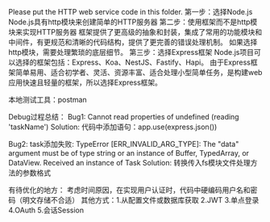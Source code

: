 Please put the HTTP web service code in this folder.
第一步：选择Node.js
Node.js具有http模块来创建简单的HTTP服务器
第二步：使用框架而不是http模块来实现HTTP服务器
框架提供了更高级的抽象和封装，集成了常用的功能模块和中间件，有更规范和清晰的代码结构，提供了更完善的错误处理机制。
如果选择http模块，需要处理繁琐的底层细节。
第三步：选择Express框架
Node.js项目可以选择的框架包括：Express、Koa、NestJS、Fastify、Hapi。
由于Express框架简单易用、适合初学者、灵活、资源丰富、适合处理小型简单任务，是构建web应用快速且轻量的框架，所以选择Express框架。

本地测试工具：postman

Debug过程总结：
Bug1:
Cannot read properties of undefined (reading 'taskName')
Solution:
代码中添加语句：app.use(express.json())

Bug2:
task添加失败: TypeError [ERR_INVALID_ARG_TYPE]: The "data" argument must be of type string or an instance of Buffer, TypedArray, or DataView. Received an instance of Task
Solution:
转换传入fs模块文件处理方法的参数格式

有待优化的地方：
考虑时间原因，在实现用户认证时，代码中硬编码用户名和密码（明文存储不合适）
其他方式：1.从配置文件或数据库获取 2.JWT 3.单点登录 4.OAuth 5.会话Session
